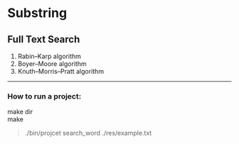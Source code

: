# Substring

## Full Text Search <br>

1. Rabin–Karp algorithm
2. Boyer–Moore algorithm
3. Knuth–Morris–Pratt algorithm

---
### How to run a project:<br>

make dir<br>
make<br>

> ./bin/projcet search_word ./res/example.txt <br>
